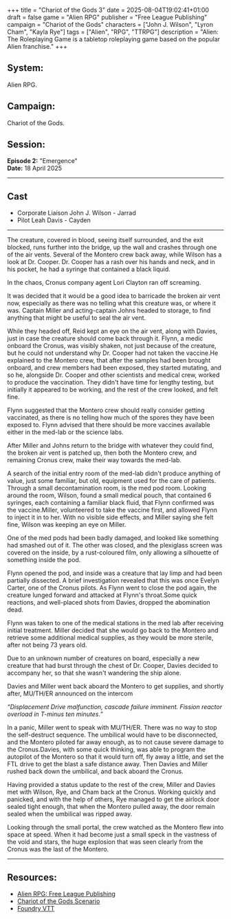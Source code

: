 +++
title = "Chariot of the Gods 3"
date = 2025-08-04T19:02:41+01:00
draft = false
game = "Alien RPG"
publisher = "Free League Publishing"
campaign = "Chariot of the Gods"
characters = ["John J. Wilson", "Lyron Cham", "Kayla Rye"]
tags = ["Alien", "RPG", "TTRPG"]
description = "Alien: The Roleplaying Game is a tabletop roleplaying game based on the popular Alien franchise."
+++

## System:
Alien RPG.

## Campaign:
Chariot of the Gods.

## Session:
**Episode 2:** "Emergence"  
**Date:** 18 April 2025

---

## Cast

- Corporate Liaison John J. Wilson - Jarrad
- Pilot Leah Davis - Cayden

---

The creature, covered in blood, seeing itself surrounded, and the exit blocked, runs further into the bridge, up the wall and crashes through one of the air vents. Several of the Montero crew back away, while Wilson has a look at Dr. Cooper. Dr. Cooper has a rash over his hands and neck, and in his pocket, he had a syringe that contained a black liquid.

In the chaos, Cronus company agent Lori Clayton ran off screaming.

It was decided that it would be a good idea to barricade the broken air vent now, especially as there was no telling what this creature was, or where it was. Captain Miller and acting-captain Johns headed to storage, to find anything that might be useful to seal the air vent.

While they headed off, Reid kept an eye on the air vent, along with Davies, just in case the creature should come back through it. Flynn, a medic onboard the Cronus, was visibly shaken, not just because of the creature, but he could not understand why Dr. Cooper had not taken the vaccine.He explained to the Montero crew, that after the samples had been brought onboard, and crew members had been exposed, they started mutating, and so he, alongside Dr. Cooper and other scientists and medical crew, worked to produce the vaccination. They didn't have time for lengthy testing, but initially it appeared to be working, and the rest of the crew looked, and felt fine.

Flynn suggested that the Montero crew should really consider getting vaccinated, as there is no telling how much of the spores they have been exposed to. Flynn advised that there should be more vaccines available either in the med-lab or the science labs.

After Miller and Johns return to the bridge with whatever they could find, the broken air vent is patched up, then both the Montero crew, and remaining Cronus crew, make their way towards the med-lab.

A search of the initial entry room of the med-lab didn't produce anything of value, just some familiar, but old, equipment used for the care of patients. Through a small decontamination room, is the med pod room. Looking around the room, Wilson, found a small medical pouch, that contained 6 syringes, each containing a familiar black fluid, that Flynn confirmed was the vaccine.Miller, volunteered to take the vaccine first, and allowed Flynn to inject it in to her. With no visible side effects, and Miller saying she felt fine, Wilson was keeping an eye on Miller.

One of the med pods had been badly damaged, and looked like something had smashed out of it. The other was closed, and the plexiglass screen was covered on the inside, by a rust-coloured film, only allowing a silhouette of something inside the pod.

Flynn opened the pod, and inside was a creature that lay limp and had been partially dissected. A brief investigation revealed that this was once Evelyn Carter, one of the Cronus pilots. As Flynn went to close the pod again, the creature lunged forward and attacked at Flynn's throat.Some quick reactions, and well-placed shots from Davies, dropped the abomination dead.

Flynn was taken to one of the medical stations in the med lab after receiving initial treatment. Miller decided that she would go back to the Montero and retrieve some additional medical supplies, as they would be more sterile, after not being 73 years old.

Due to an unknown number of creatures on board, especially a new creature that had burst through the chest of Dr. Cooper, Davies decided to accompany her, so that she wasn't wandering the ship alone.

Davies and Miller went back aboard the Montero to get supplies, and shortly after, MU/TH/ER announced on the intercom

*“Displacement Drive malfunction, cascade failure imminent. Fission reactor overload in T-minus ten minutes.”*

In a panic, Miller went to speak with MU/TH/ER. There was no way to stop the self-destruct sequence. The umbilical would have to be disconnected, and the Montero piloted far away enough, as to not cause severe damage to the Cronus.Davies, with some quick thinking, was able to program the autopilot of the Montero so that it would turn off, fly away a little, and set the FTL drive to get the blast a safe distance away. Then Davies and Miller rushed back down the umbilical, and back aboard the Cronus.

Having provided a status update to the rest of the crew, Miller and Davies met with Wilson, Rye, and Cham back at the Cronus. Working quickly and panicked, and with the help of others, Rye managed to get the airlock door sealed tight enough, that when the Montero pulled away, the door remain sealed when the umbilical was ripped away.

Looking through the small portal, the crew watched as the Montero flew into space at speed. When it had become just a small speck in the vastness of the void and stars, the huge explosion that was seen clearly from the Cronus was the last of the Montero.

---

## Resources:
- [Alien RPG: Free League Publishing](https://freeleaguepublishing.com/games/alien/)
- [Chariot of the Gods Scenario](https://www.drivethrurpg.com/en/product/293977/alien-rpg-chariot-of-the-gods-scenario)
- [Foundry VTT](https://foundryvtt.com/)
